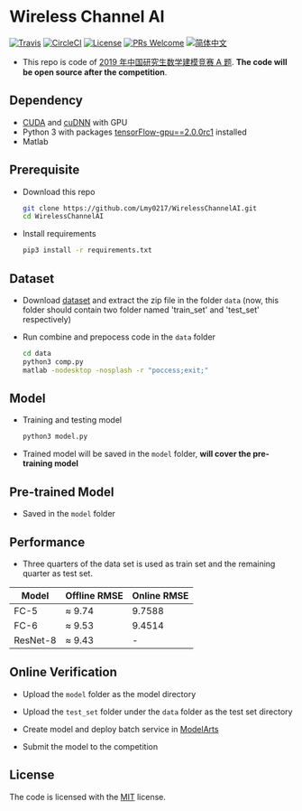 # Wireless Channel AI
[![Travis](https://img.shields.io/travis/Lmy0217/WirelessChannelAI.svg?branch=master&label=Travis+CI)](https://www.travis-ci.org/Lmy0217/WirelessChannelAI) [![CircleCI](https://img.shields.io/circleci/project/github/Lmy0217/WirelessChannelAI.svg?branch=master&label=CircleCI)](https://circleci.com/gh/Lmy0217/WirelessChannelAI) [![License](https://img.shields.io/badge/license-MIT-blue.svg)](LICENSE) [![PRs Welcome](https://img.shields.io/badge/PRs-welcome-brightgreen.svg)](https://github.com/Lmy0217/WirelessChannelAI/pulls) [![简体中文](https://img.shields.io/badge/README-简体中文-blue.svg)](README.md)

* This repo is code of [2019 年中国研究生数学建模竞赛 A 题](https://developer.huaweicloud.com/competition/competitions/1000013923/introduction). **The code will be open source after the competition**.

## Dependency
- [CUDA](https://developer.nvidia.com/cuda-toolkit) and [cuDNN](https://developer.nvidia.com/cudnn) with GPU
- Python 3 with packages [tensorFlow-gpu==2.0.0rc1](https://github.com/tensorflow/tensorflow) installed
- Matlab

## Prerequisite
- Download this repo
  ```bash
  git clone https://github.com/Lmy0217/WirelessChannelAI.git
  cd WirelessChannelAI
  ```

- Install requirements
  ```bash
  pip3 install -r requirements.txt
  ```

## Dataset

- Download [dataset](https://developer.huaweicloud.com/competition/competitions/1000013923/circumstances) and extract the zip file in the folder `data` (now, this folder should contain two folder named 'train_set' and 'test_set' respectively)

- Run combine and prepocess code in the `data` folder
  ```bash
  cd data
  python3 comp.py
  matlab -nodesktop -nosplash -r "poccess;exit;"
  ```

## Model
- Training and testing model
  ```bash
  python3 model.py
  ```

- Trained model will be saved in the `model` folder, **will cover the pre-training model**

## Pre-trained Model
- Saved in the `model` folder

## Performance
- Three quarters of the data set is used as train set and the remaining quarter as test set.

|Model|Offline RMSE|Online RMSE|
|-|-|-|
|FC-5|≈ 9.74|9.7588|
|FC-6|≈ 9.53|9.4514|
|ResNet-8|≈ 9.43|-|

## Online Verification 

- Upload the `model` folder as the model directory

- Upload the `test_set` folder under the `data` folder as the test set directory

- Create model and deploy batch service in [ModelArts](https://console.huaweicloud.com/modelarts)

- Submit the model to the competition

## License
The code is licensed with the [MIT](LICENSE) license.